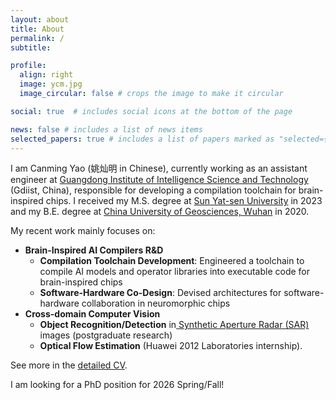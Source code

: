 ```yaml
---
layout: about
title: About
permalink: /
subtitle:

profile:
  align: right
  image: ycm.jpg
  image_circular: false # crops the image to make it circular

social: true  # includes social icons at the bottom of the page

news: false # includes a list of news items
selected_papers: true # includes a list of papers marked as "selected={true}"
---
```

I am Canming Yao (姚灿明 in Chinese), currently working as an assistant engineer at [Guangdong Institute of Intelligence Science and Technology](https://gdiist.cn/) (Gdiist, China), responsible for developing a compilation toolchain for brain-inspired chips. I received my M.S. degree at [Sun Yat-sen University](https://www.sysu.edu.cn/) in 2023 and my B.E. degree at [China University of Geosciences, Wuhan](https://www.cug.edu.cn/) in 2020.

My recent work mainly focuses on:

* **Brain-Inspired AI Compilers R&D**
  * **Compilation Toolchain Development**: Engineered a toolchain to compile AI models and operator libraries into executable code for brain-inspired chips
  * **Software-Hardware Co-Design**: Devised architectures for software-hardware collaboration in neuromorphic chips
* **Cross-domain Computer Vision**
  * **Object Recognition/Detection** in[ Synthetic Aperture Radar (SAR)](https://en.wikipedia.org/wiki/Synthetic-aperture_radar) images (postgraduate research)
  * **Optical Flow Estimation** (Huawei 2012 Laboratories internship).

See more in the [detailed CV]().

I am looking for a PhD position for 2026 Spring/Fall!
